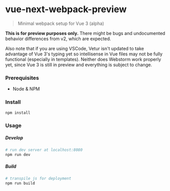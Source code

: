 # vue-next-webpack-preview

> Minimal webpack setup for Vue 3 (alpha) 

**This is for preview purposes only.** There might be bugs and undocumented behavior differences from v2, which are expected.

Also note that if you are using VSCode, Vetur isn't updated to take advantage of Vue 3's typing yet so intellisense in Vue files may not be fully functional (especially in templates). Neither does Webstorm work properly yet, since Vue 3 is still in preview and everything is subject to change.

### Prerequisites
- Node & NPM

### Install
```sh
npm install
```
### Usage
##### Develop
```sh
# run dev server at localhost:8080
npm run dev
```
##### Build
```sh
# transpile js for deployment
npm run build
```
